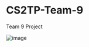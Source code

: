 # CS2TP-Team-9
 Team 9 Project

![image](https://user-images.githubusercontent.com/116090513/224063052-5b3143c4-0b39-4acd-98b1-9b6a3733ecb7.png)
